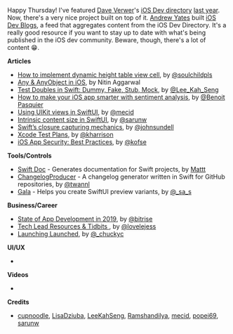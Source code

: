 Happy Thursday! I've featured [Dave Verwer](https://twitter.com/daveverwer)'s [iOS Dev directory](iosdevdirectory.com) [last year](https://ios-goodies.com/post/183608850531/week-274). Now, there's a very nice project built on top of it. [Andrew Yates](https://twitter.com/ay8s) built [iOS Dev Blogs](https://iosdevblogs.com/), a feed that aggregates content from the iOS Dev Directory. It's a really good resource if you want to stay up to date with what's being published in the iOS dev community. Beware, though, there's a lot of content 😁.

**Articles**

* [How to implement dynamic height table view cell](https://fluffy.es/dynamic-height-tableview-cell/), by [@soulchildpls](https://twitter.com/soulchildpls)
* [Any & AnyObject in iOS](https://medium.com/flawless-app-stories/any-anyobject-in-ios-803515bd95a6), by Nitin Aggarwal
* [Test Doubles in Swift: Dummy, Fake, Stub, Mock](https://swiftsenpai.com/testing/test-doubles-in-swift/), by [@Lee_Kah_Seng](https://twitter.com/Lee_Kah_Seng)
* [How to make your iOS app smarter with sentiment analysis](https://benoitpasquier.com/2020/01/how-to-make-your-ios-app-smarter-with-sentiment-analysis/), by [@Benoit Pasquier](https://twitter.com/benoitpasquier_)
* [Using UIKit views in SwiftUI](https://swiftwithmajid.com/2020/01/29/using-uikit-views-in-swiftui/), by [@mecid](https://twitter.com/mecid)
* [Intrinsic content size in SwiftUI](https://sarunw.com/tips/intrinsic-content-size-in-swiftui/), by [@sarunw](https://twitter.com/sarunw)
* [Swift’s closure capturing mechanics](https://www.swiftbysundell.com/articles/swifts-closure-capturing-mechanics/), by [@johnsundell](https://twitter.com/johnsundell)
* [Xcode Test Plans](https://useyourloaf.com/blog/xcode-test-plans/), by [@kharrison](https://twitter.com/kharrison)
* [iOS App Security: Best Practices](https://quickbirdstudios.com/blog/ios-app-security-best-practices/), by [@kofse](https://twitter.com/kofse)

**Tools/Controls**

* [Swift Doc](https://github.com/SwiftDocOrg/swift-doc) - Generates documentation for Swift projects, by [Mattt](https://twitter.com/mattt)
* [ChangelogProducer](https://github.com/WeTransfer/ChangelogProducer) - A changelog generator written in Swift for GitHub repositories, by [@twannl](twitter.com/twannl)
* [Gala](https://github.com/finestructure/Gala) - Helps you create SwiftUI preview variants, by [@_sa_s](https://twitter.com/_sa_s)

**Business/Career**

* [State of App Development in 2019](https://blog.bitrise.io/state-of-app-development-in-2019), by [@bitrise](https://twitter.com/bitrise)
* [Tech Lead Resources & Tidbits ](https://lovelejess.github.io/posts/tech-lead-resources), by [@lovelejess](https://www.twitter.com/lovelejess)
* [Launching Launched](https://charliemchapman.com/posts/2020/1/27/launching-launched/), by [@_chuckyc](https://twitter.com/_chuckyc)

**UI/UX**

* 

**Videos**

* 

**Credits**

* [cupnoodle](https://github.com/cupnoodle), [LisaDziuba](https://github.com/lisadziuba), [LeeKahSeng](https://github.com/LeeKahSeng), [Ramshandilya](https://github.com/ramshandilya), [mecid](https://github.com/mecid), [popei69](https://github.com/popei69), [sarunw](https://github.com/sarunw)
